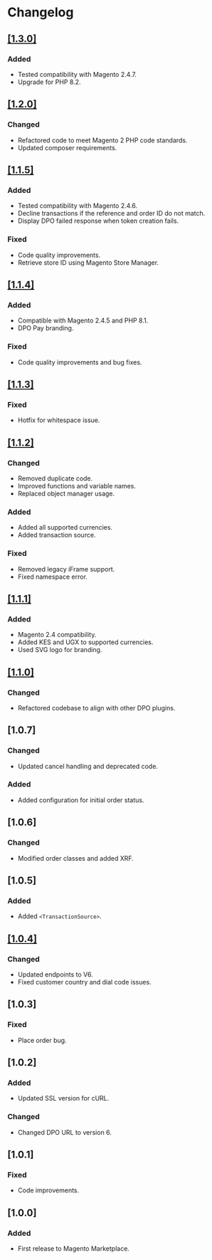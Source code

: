# Changelog

## [[1.3.0]](https://github.com/DPO-Group/DPO_Magento_2/releases/tag/1.3.0)

### Added

- Tested compatibility with Magento 2.4.7.
- Upgrade for PHP 8.2.

## [[1.2.0]](https://github.com/DPO-Group/DPO_Magento_2/releases/tag/1.2.0)

### Changed

- Refactored code to meet Magento 2 PHP code standards.
- Updated composer requirements.

## [[1.1.5]](https://github.com/DPO-Group/DPO_Magento_2/releases/tag/1.1.5)

### Added

- Tested compatibility with Magento 2.4.6.
- Decline transactions if the reference and order ID do not match.
- Display DPO failed response when token creation fails.

### Fixed

- Code quality improvements.
- Retrieve store ID using Magento Store Manager.

## [[1.1.4]](https://github.com/DPO-Group/DPO_Magento_2/releases/tag/1.1.4)

### Added

- Compatible with Magento 2.4.5 and PHP 8.1.
- DPO Pay branding.

### Fixed

- Code quality improvements and bug fixes.

## [[1.1.3]](https://github.com/DPO-Group/DPO_Magento_2/releases/tag/v1.1.3)

### Fixed

- Hotfix for whitespace issue.

## [[1.1.2]](https://github.com/DPO-Group/DPO_Magento_2/releases/tag/v1.1.2)

### Changed

- Removed duplicate code.
- Improved functions and variable names.
- Replaced object manager usage.

### Added

- Added all supported currencies.
- Added transaction source.

### Fixed

- Removed legacy iFrame support.
- Fixed namespace error.

## [[1.1.1]](https://github.com/DPO-Group/DPO_Magento_2/releases/tag/v1.1.1)

### Added

- Magento 2.4 compatibility.
- Added KES and UGX to supported currencies.
- Used SVG logo for branding.

## [[1.1.0]](https://github.com/DPO-Group/DPO_Magento_2/releases/tag/v1.1.0)

### Changed

- Refactored codebase to align with other DPO plugins.

## [1.0.7]

### Changed

- Updated cancel handling and deprecated code.

### Added

- Added configuration for initial order status.

## [1.0.6]

### Changed

- Modified order classes and added XRF.

## [1.0.5]

### Added

- Added `<TransactionSource>`.

## [[1.0.4]](https://github.com/DPO-Group/DPO_Magento_2/releases/tag/v1.0.4)

### Changed

- Updated endpoints to V6.
- Fixed customer country and dial code issues.

## [1.0.3]

### Fixed

- Place order bug.

## [1.0.2]

### Added

- Updated SSL version for cURL.

### Changed

- Changed DPO URL to version 6.

## [1.0.1]

### Fixed

- Code improvements.

## [1.0.0]

### Added

- First release to Magento Marketplace.
